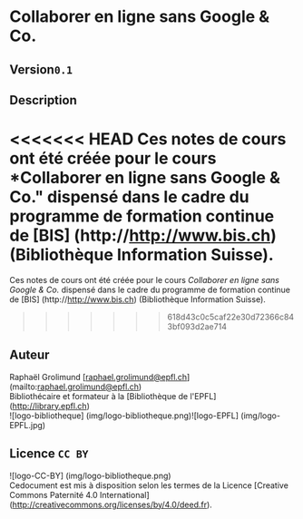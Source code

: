 # Collaborer en ligne sans Google & Co.

## Version`0.1`

## Description
<<<<<<< HEAD
Ces notes de cours ont été créée pour le cours *Collaborer en ligne sans Google & Co." dispensé dans le cadre du programme de formation continue de [BIS] (http://http://www.bis.ch) (Bibliothèque Information Suisse).   
=======
Ces notes de cours ont été créée pour le cours *Collaborer en ligne sans Google & Co.* dispensé dans le cadre du programme de formation continue de [BIS] (http://http://www.bis.ch) (Bibliothèque Information Suisse).   
>>>>>>> 618d43c0c5caf22e30d72366c843bf093d2ae714

## Auteur
Raphaël Grolimund [raphael.grolimund@epfl.ch] (mailto:raphael.grolimund@epfl.ch)   
Bibliothécaire et formateur à la [Bibliothèque de l'EPFL] (http://library.epfl.ch)   
![logo-bibliotheque] (img/logo-bibliotheque.png)![logo-EPFL] (img/logo-EPFL.jpg)   

## Licence `CC BY`
![logo-CC-BY] (img/logo-bibliotheque.png)   
Cedocument est mis à disposition selon les termes de la Licence [Creative Commons Paternité 4.0 International] (http://creativecommons.org/licenses/by/4.0/deed.fr).   

